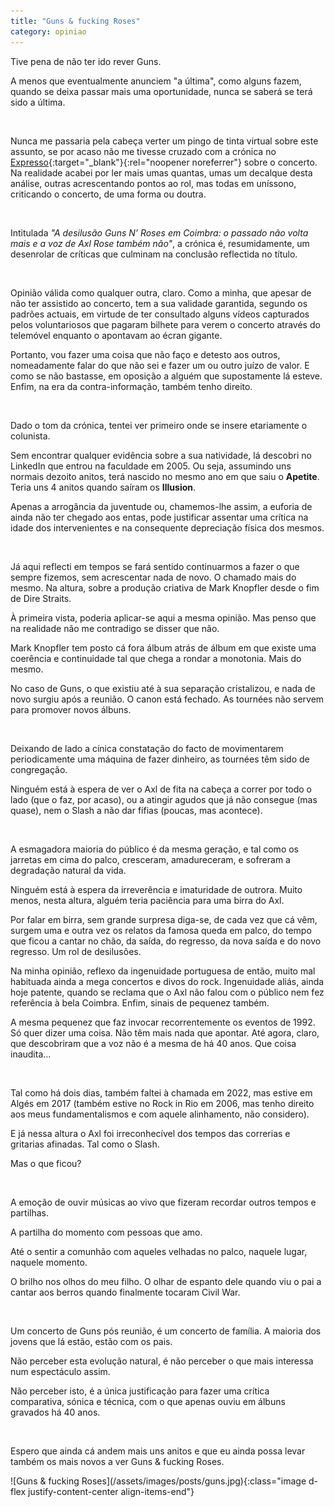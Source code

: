 ```yaml
---
title: "Guns & fucking Roses"
category: opiniao
---
```


Tive pena de não ter ido rever Guns.

A menos que eventualmente anunciem "a última", como alguns fazem, quando se deixa passar mais uma oportunidade, nunca se saberá se terá sido a última.

<br />

Nunca me passaria pela cabeça verter um pingo de tinta virtual sobre este assunto, se por acaso não me tivesse cruzado com a crónica no [Expresso](https://expresso.pt/blitz/2025-06-07-a-desilusao-guns-n-roses-em-coimbra-o-passado-nao-volta-mais-e-a-voz-de-axl-rose-tambem-nao-38e37096){:target="_blank"}{:rel="noopener noreferrer"} sobre o concerto. Na realidade acabei por ler mais umas quantas, umas um decalque desta análise, outras acrescentando pontos ao rol, mas todas em uníssono, criticando o concerto, de uma forma ou doutra.

<br />

Intitulada _"A desilusão Guns N’ Roses em Coimbra: o passado não volta mais e a voz de Axl Rose também não"_, a crónica é, resumidamente, um desenrolar de críticas que culminam na conclusão reflectida no título.

<br />

Opinião válida como qualquer outra, claro. Como a minha, que apesar de não ter assistido ao concerto, tem a sua validade garantida, segundo os padrões actuais, em virtude de ter consultado alguns vídeos capturados pelos voluntariosos que pagaram bilhete para verem o concerto através do telemóvel enquanto o apontavam ao écran gigante. 

Portanto, vou fazer uma coisa que não faço e detesto aos outros, nomeadamente falar do que não sei e fazer um ou outro juízo de valor. E como se não bastasse, em oposição a alguém que supostamente lá esteve. Enfim, na era da contra-informação, também tenho direito.

<br />

Dado o tom da crónica, tentei ver primeiro onde se insere etariamente o colunista.

Sem encontrar qualquer evidência sobre a sua natividade, lá descobri no LinkedIn que entrou na faculdade em 2005. Ou seja, assumindo uns normais dezoito anitos, terá nascido no mesmo ano em que saiu o **Apetite**. Teria uns 4 anitos quando saíram os **Illusion**.

Apenas a arrogância da juventude ou, chamemos-lhe assim, a euforia de ainda não ter chegado aos entas, pode justificar assentar uma crítica na idade dos intervenientes e na consequente depreciação física dos mesmos.

<br />

Já aqui reflecti em tempos se fará sentido continuarmos a fazer o que sempre fizemos, sem acrescentar nada de novo. O chamado mais do mesmo. Na altura, sobre a produção criativa de Mark Knopfler desde o fim de Dire Straits.

À primeira vista, poderia aplicar-se aqui a mesma opinião. Mas penso que na realidade não me contradigo se disser que não.

Mark Knopfler tem posto cá fora álbum atrás de álbum em que existe uma coerência e continuidade tal que chega a rondar a monotonia. Mais do mesmo.

No caso de Guns, o que existiu até à sua separação cristalizou, e nada de novo surgiu após a reunião. O canon está fechado. As tournées não servem para promover novos álbuns.

<br />

Deixando de lado a cínica constatação do facto de movimentarem periodicamente uma máquina de fazer dinheiro, as tournées têm sido de congregação.

Ninguém está à espera de ver o Axl de fita na cabeça a correr por todo o lado (que o faz, por acaso), ou a atingir agudos que já não consegue (mas quase), nem o Slash a não dar fífias (poucas, mas acontece).

<br />

A esmagadora maioria do público é da mesma geração, e tal como os jarretas em cima do palco, cresceram, amadureceram, e sofreram a degradação natural da vida.

Ninguém está à espera da irreverência e imaturidade de outrora. Muito menos, nesta altura, alguém teria paciência para uma birra do Axl.

Por falar em birra, sem grande surpresa diga-se, de cada vez que cá vêm, surgem uma e outra vez os relatos da famosa queda em palco, do tempo que ficou a cantar no chão, da saída, do regresso, da nova saída e do novo regresso. Um rol de desilusões.

Na minha opinião, reflexo da ingenuidade portuguesa de então, muito mal habituada ainda a mega concertos e divos do rock. Ingenuidade aliás, ainda hoje patente, quando se reclama que o Axl não falou com o público nem fez referência à bela Coimbra. Enfim, sinais de pequenez também.

A mesma pequenez que faz invocar recorrentemente os eventos de 1992. Só quer dizer uma coisa. Não têm mais nada que apontar. Até agora, claro, que descobriram que a voz não é a mesma de há 40 anos. Que coisa inaudita...

<br />

Tal como há dois dias, também faltei à chamada em 2022, mas estive em Algés em 2017 (também estive no Rock in Rio em 2006, mas tenho direito aos meus fundamentalismos e com aquele alinhamento, não considero).

E já nessa altura o Axl foi irreconhecível dos tempos das correrias e gritarias afinadas. Tal como o Slash.

Mas o que ficou?

<br />

A emoção de ouvir músicas ao vivo que fizeram recordar outros tempos e partilhas.

A partilha do momento com pessoas que amo.

Até o sentir a comunhão com aqueles velhadas no palco, naquele lugar, naquele momento.

O brilho nos olhos do meu filho. O olhar de espanto dele quando viu o pai a cantar aos berros quando finalmente tocaram Civil War.

<br />

Um concerto de Guns pós reunião, é um concerto de família. A maioria dos jovens que lá estão, estão com os pais.

Não perceber esta evolução natural, é não perceber o que mais interessa num espectáculo assim.

Não perceber isto, é a única justificação para fazer uma crítica comparativa, sónica e técnica, com o que apenas ouviu em álbuns gravados há 40 anos.

<br />

Espero que ainda cá andem mais uns anitos e que eu ainda possa levar também os mais novos a ver Guns & fucking Roses.

<span class="container d-flex">
<span class="col">
	<span class="row">
		<span class="col-sm">
			<span class="row">![Guns & fucking Roses](/assets/images/posts/guns.jpg){:class="image d-flex justify-content-center align-items-end"}</span>
		</span>
	</span>	
</span>
</span>